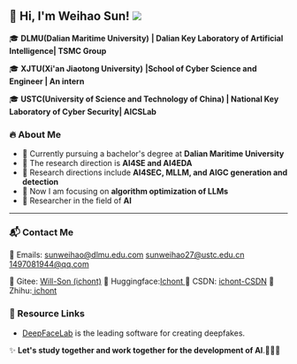 ## 👋 Hi, I'm Weihao Sun! ![](https://komarev.com/ghpvc/?username=ichont&style=flat-square)


🎓 **DLMU(Dalian Maritime University)** **| Dalian Key Laboratory of Artificial Intelligence| TSMC Group**

🎓 **XJTU(Xi'an Jiaotong University)** **|School of  Cyber Science and Engineer | An intern**

🎓 **USTC(University of Science and Technology of China) | National Key Laboratory of Cyber Security| AICSLab**

### 🔥 About Me  
- 📍 Currently pursuing a bachelor's degree at **Dalian Maritime University**
- 🚀 The research direction is **AI4SE and AI4EDA**
- 🚀 Research directions include **AI4SEC, MLLM, and AIGC generation and detection**
- 🚀 Now I am focusing on **algorithm optimization of LLMs**
- 🌱 Researcher in the field of **AI**

---

### 📬 Contact Me
📧 Emails: sunweihao@dlmu.edu.com  sunweihao27@ustc.edu.cn  1497081944@qq.com

🔗 Gitee: [Will-Son (ichont)](https://gitee.com/ichont)
🔗 Huggingface:[Ichont ](https://huggingface.co/Ichont)
🔗 CSDN: [ichont-CSDN](https://blog.csdn.net/ichont?type=edu)
🔗 Zhihu:[ ichont](https://www.zhihu.com/people/ichont)

### 🔗  Resource Links

- [DeepFaceLab](https://github.com/iperov/DeepFaceLab) is the leading software for creating deepfakes.

✨ **Let's study together and work together for the development of AI**.🚀🚀🚀
